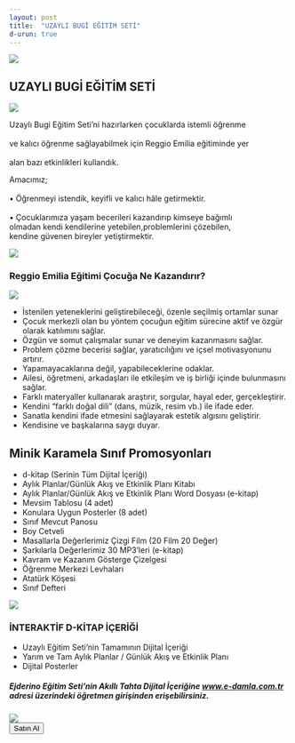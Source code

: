 ```yaml
---
layout: post
title:  "UZAYLI BUGİ EĞİTİM SETİ"
d-urun: true
---
```

<section>
    <div class="container">
        <div class="row">
            <div class="col-12 text-center my-auto">
                <img src="{{ site.baseurl }}/assets/images/egitim-setleri/uzayli-bugi/1.png">
            </div>
            <div class="col text-center mt-4">
                <h2>UZAYLI&nbsp;BUGİ&nbsp;EĞİTİM SETİ<br></h2>
            </div>
        </div>
        <div class="row">
            <div class="col-12 col-md-6 text-center my-auto">
                <img src="{{ site.baseurl }}/assets/images/egitim-setleri/uzayli-bugi/2.png">
            </div>
            <div class="col text-center my-auto">
                <p>Uzaylı Bugi Eğitim Seti’ni hazırlarken çocuklarda istemli öğrenme<br><br>ve kalıcı öğrenme sağlayabilmek için Reggio Emilia eğitiminde yer<br><br>alan bazı etkinlikleri kullandık.<br></p>
                <p>Amacımız;<br><br>• Öğrenmeyi istendik, keyifli ve kalıcı hâle getirmektir.<br><br>• Çocuklarımıza yaşam becerileri kazandırıp kimseye bağımlı<br>olmadan kendi kendilerine yetebilen,problemlerini çözebilen,<br>kendine güvenen bireyler
                    yetiştirmektir.<br></p>
            </div>
        </div>
        <div class="row">
            <div class="col-12 col-md-12 text-center my-auto">
                <img src="{{ site.baseurl }}/assets/images/egitim-setleri/uzayli-bugi/3.png">
            </div>
        </div>
        <div class="row">
            <div class="col-md-12 text-center mt-4">
                <h3>Reggio Emilia Eğitimi Çocuğa Ne Kazandırır?<br></h3>
            </div>
            <div class="col-12 col-md-6 text-center my-auto">
                <img src="{{ site.baseurl }}/assets/images/egitim-setleri/uzayli-bugi/4.png">
            </div>
            <div class="col text-left my-auto">
                <ul>
                    <li>İstenilen yeteneklerini geliştirebileceği, özenle seçilmiş ortamlar sunar<br></li>
                    <li>Çocuk merkezli olan bu yöntem çocuğun eğitim sürecine aktif ve özgür olarak katılımını sağlar.<br></li>
                    <li>Özgün ve somut çalışmalar sunar ve deneyim kazanmasını sağlar.<br></li>
                    <li>Problem çözme becerisi sağlar, yaratıcılığını ve içsel motivasyonunu artırır.<br></li>
                    <li>Yapamayacaklarına değil, yapabileceklerine odaklar.<br></li>
                    <li>Ailesi, öğretmeni, arkadaşları ile etkileşim ve iş birliği içinde bulunmasını sağlar.<br></li>
                    <li>Farklı materyaller kullanarak araştırır, sorgular, hayal eder, gerçekleştirir.<br></li>
                    <li>Kendini “farklı doğal dili” (dans, müzik, resim vb.) ile ifade eder.<br></li>
                    <li>Sanatla kendini ifade etmesini sağlayarak estetik algısını geliştirir.<br></li>
                    <li>Kendisine ve başkalarına saygı duyar.<br></li>
                </ul>
            </div>
        </div>
        <div class="row">
            <div class="col-md-12 text-center">
                <h2>Minik Karamela Sınıf Promosyonları<br></h2>
            </div>
            <div class="col-md-6 col-xl-6">
                <ul>
                    <li>d-kitap (Serinin Tüm Dijital İçeriği)<br></li>
                    <li>Aylık Planlar/Günlük Akış ve Etkinlik Planı Kitabı<br></li>
                    <li>Aylık Planlar/Günlük Akış ve Etkinlik Planı Word Dosyası (e-kitap)<br></li>
                    <li>Mevsim Tablosu (4 adet)<br></li>
                    <li>Konulara Uygun Posterler (8 adet)<br></li>
                    <li>Sınıf Mevcut Panosu<br></li>
                    <li>Boy Cetveli<br></li>
                    <li>Masallarla Değerlerimiz Çizgi Film (20 Film 20 Değer)<br></li>
                    <li>Şarkılarla Değerlerimiz 30 MP3’leri (e-kitap)<br></li>
                    <li>Kavram ve Kazanım Gösterge Çizelgesi<br></li>
                    <li>Öğrenme Merkezi Levhaları<br></li>
                    <li>Atatürk Köşesi<br></li>
                    <li>Sınıf Defteri<br></li>
                </ul>
            </div>
            <div class="col-md-6 col-xl-6 text-center my-auto">
                <img src="{{ site.baseurl }}/assets/images/egitim-setleri/uzayli-bugi/5.png">
            </div>
        </div>
        <div class="row">
            <div class="col-12">
                <h3 class="text-center">İNTERAKTİF D-KİTAP İÇERİĞİ<br></h3>
            </div>
            <div class="col-md-12 col-xl-6 offset-xl-3">
                <ul>
                    <li>Uzaylı Eğitim Seti’nin Tamamının Dijital İçeriği<br></li>
                    <li>Yarım ve Tam Aylık Planlar / Günlük Akış ve Etkinlik Planı<br></li>
                    <li>Dijital Posterler<br></li>
                </ul>
            </div>
        </div>
        <div class="row">
            <div class="col-12">
                <h5 class="text-center">Ejderino Eğitim Seti’nin Akıllı Tahta Dijital İçeriğine <a href="https://e-damla.com.tr/">www.e-damla.com.tr</a> adresi üzerindeki öğretmen girişinden erişebilirsiniz.<br></h5>
            </div>
            <div class="col-md-12 col-xl-12 text-center my-auto">
                <img src="{{ site.baseurl }}/assets/images/egitim-setleri/uzayli-bugi/6.png">
            </div>
        </div>
        <div class="row">
            <div class="col-12 text-center">
                <a href="https://www.damlayayinevi.com.tr/2018-uzayli-bugi-egitim-seti-reggio-emilia-destekli">
                    <button type="button" class="btn btn-outline-primary btn-lg" style="color: black;">Satın Al</button>
                </a>
            </div>
        </div>
        </div>
    </div>
</section>